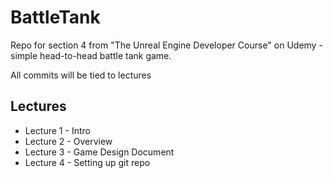 # BattleTank
Repo for section 4 from "The Unreal Engine Developer Course" on Udemy - simple head-to-head battle tank game.

All commits will be tied to lectures

## Lectures
* Lecture 1 - Intro
* Lecture 2 - Overview
* Lecture 3 - Game Design Document
* Lecture 4 - Setting up git repo
